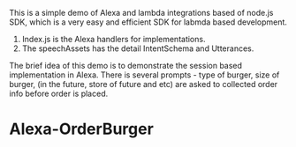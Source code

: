 This is a simple demo of Alexa and lambda integrations based of node.js SDK, which is a very easy and efficient SDK for labmda based development.

1. Index.js is the Alexa handlers for implementations.
2. The speechAssets has the detail IntentSchema and Utterances.

The brief idea of this demo is to demonstrate the session based implementation in Alexa.  There is several prompts - type of burger, size of burger, (in the future, store of future and etc) are asked to collected order info before order is placed.
# Alexa-OrderBurger
